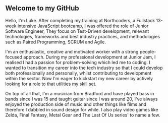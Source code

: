 ## Welcome to my GitHub

Hello, I'm Luke. After completing my training at Northcoders, a Fullstack 13-week intensive JavaScript bootcamp, I was offered the role of Junior Software Engineer, They focus on Test-Driven development, relevant technologies, frameworks and best industry practices, and methodologies such as Paired Programming, SCRUM and Agile.

I'm an enthusiastic, creative and motivated worker with a strong people-focused approach. During my professional development at Junior Jam, I realised I had a passion for problem-solving which led me to coding. I wanted to transition my career into the tech industry so that I could develop both professionally and personally, whilst contributing to development within the sector. Now I'm eager to kickstart my new career by actively looking for a role to that utilities my skill set.

On top of all that, I'm a musician from Bradford and have played bass in bands since I was 15 and taught guitar since I was around 20, I've always enjoyed the production side of music and other things like films and therefore I dabbled in sound design for while. I also play video games like Zelda, Final Fantasy, Metal Gear and The Last Of Us series' to name a few.

<!--
**LukeHarrisonDev/LukeHarrisonDev** is a ✨ _special_ ✨ repository because its `README.md` (this file) appears on your GitHub profile.

Here are some ideas to get you started:

- 🔭 I’m currently working on ...
- 🌱 I’m currently learning ...
- 👯 I’m looking to collaborate on ...
- 🤔 I’m looking for help with ...
- 💬 Ask me about ...
- 📫 How to reach me: ...
- 😄 Pronouns: ...
- ⚡ Fun fact: ...
-->

